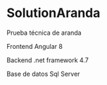 # SolutionAranda
Prueba técnica de aranda 

Frontend Angular 8

Backend .net framework 4.7

Base de datos Sql Server
